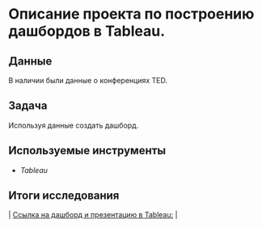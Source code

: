 # Описание проекта по построению дашбордов в Tableau.

## Данные

В наличии были данные о конференциях TED.

## Задача

Используя данные создать дашборд.

## Используемые инструменты
* *Tableau*

## Итоги исследования

| [Ссылка на дашборд и презентацию в Tableau:](https://public.tableau.com/views/TED_17076523770350/TED?:language=en-US&publish=yes&:display_count=n&:origin=viz_share_link) |
